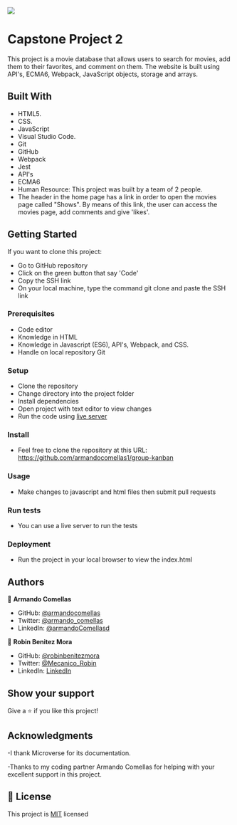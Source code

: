 ![](https://img.shields.io/badge/Microverse-blueviolet)
# Capstone Project 2

>
This project is a movie database that allows users to search for movies, add them to their favorites, and comment on them. The website is built using API's, ECMA6, Webpack, JavaScript objects, storage and arrays.

## Built With

- HTML5.
- CSS.
- JavaScript
- Visual Studio Code.
- Git
- GitHub
- Webpack
- Jest
- API's
- ECMA6
- Human Resource: This project was built by a team of 2 people.
- The header in the home page has a link in order to open the movies page called "Shows". By means of this link, the user can access the movies page, add comments and give 'likes'.

## Getting Started

If you want to clone this project:
- Go to GitHub repository
- Click on the green button that say 'Code'
- Copy the SSH link
- On your local machine, type the command git clone and paste the SSH link


### Prerequisites
- Code editor
- Knowledge in HTML
- Knowledge in Javascript (ES6), API's, Webpack, and CSS.
- Handle on local repository Git

### Setup
- Clone the repository
- Change directory into the project folder
- Install dependencies
- Open project with text editor to view changes
- Run the code using [live server](https://www.google.com/search?client=safari&rls=en&q=live+server&ie=UTF-8&oe=UTF-8)

### Install
- Feel free to clone the repository at this URL: https://github.com/armandocomellas1/group-kanban

### Usage
- Make changes to javascript and html files then submit pull requests

### Run tests
- You can use a live server to run the tests

### Deployment
- Run the project in your local browser to view the index.html


## Authors

👤 **Armando Comellas**

- GitHub: [@armandocomellas](https://github.com/armandocomellas1)
- Twitter: [@armando_comellas](https://twitter.com/armando_comellas)
- LinkedIn: [@armandoComellasd](https://www.linkedin.com/in/armando-comellas-mayo-a8a8b8b6/)

👤 **Robin Benitez Mora**

- GitHub: [@robinbenitezmora](https://github.com/robinbenitezmora)
- Twitter: [@Mecanico_Robin](https://twitter.com/mecanico_robin)
- LinkedIn: [LinkedIn](https://www.linkedin.com/in/robin-benitez-mora-manizales)


## Show your support

Give a ⭐️ if you like this project!

## Acknowledgments

-I thank Microverse for its documentation.

-Thanks to my coding partner Armando Comellas for helping with your excellent support in this project.

## 📝 License

This project is [MIT](./MIT.md) licensed